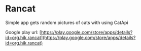 # Rancat
Simple app gets random pictures of cats with using CatApi

Google play url: [https://play.google.com/store/apps/details?id=org.hik.rancat](https://play.google.com/store/apps/details?id=org.hik.rancat)
